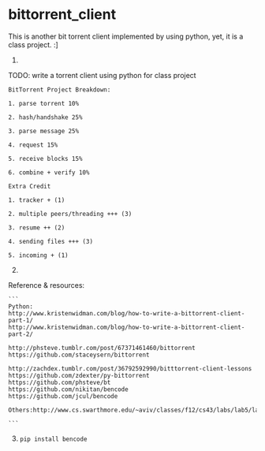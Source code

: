 bittorrent_client
=================

This is another bit torrent client implemented by using python, yet, it is a class project.  :]


1.
TODO: write a torrent client using python for class project

    BitTorrent Project Breakdown:

    1. parse torrent 10%

    2. hash/handshake 25%

    3. parse message 25%

    4. request 15%

    5. receive blocks 15%

    6. combine + verify 10%

    Extra Credit

    1. tracker + (1)

    2. multiple peers/threading +++ (3)

    3. resume ++ (2)

    4. sending files +++ (3)

    5. incoming + (1)

2.
Reference & resources:

    ```
    Python:
    http://www.kristenwidman.com/blog/how-to-write-a-bittorrent-client-part-1/
    http://www.kristenwidman.com/blog/how-to-write-a-bittorrent-client-part-2/

    http://phsteve.tumblr.com/post/67371461460/bittorrent
    https://github.com/staceysern/bittorrent

    http://zachdex.tumblr.com/post/36792592990/bitttorrent-client-lessons
    https://github.com/zdexter/py-bittorrent
    https://github.com/phsteve/bt
    https://github.com/nikitan/bencode
    https://github.com/jcul/bencode

    Others:http://www.cs.swarthmore.edu/~aviv/classes/f12/cs43/labs/lab5/lab5.pdf

    ```

3. `pip install bencode`
